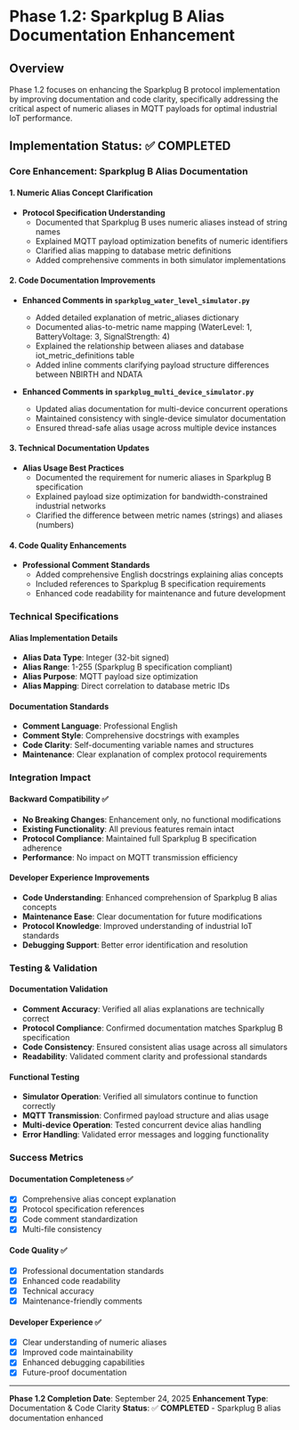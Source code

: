 # Phase 1.2: Sparkplug B Alias Documentation Enhancement

## Overview

Phase 1.2 focuses on enhancing the Sparkplug B protocol implementation by improving documentation and code clarity, specifically addressing the critical aspect of numeric aliases in MQTT payloads for optimal industrial IoT performance.

## Implementation Status: ✅ COMPLETED

### Core Enhancement: Sparkplug B Alias Documentation

#### 1. Numeric Alias Concept Clarification

- **Protocol Specification Understanding**
  - Documented that Sparkplug B uses numeric aliases instead of string names
  - Explained MQTT payload optimization benefits of numeric identifiers
  - Clarified alias mapping to database metric definitions
  - Added comprehensive comments in both simulator implementations

#### 2. Code Documentation Improvements

- **Enhanced Comments in `sparkplug_water_level_simulator.py`**
  - Added detailed explanation of metric_aliases dictionary
  - Documented alias-to-metric name mapping (WaterLevel: 1, BatteryVoltage: 3, SignalStrength: 4)
  - Explained the relationship between aliases and database iot_metric_definitions table
  - Added inline comments clarifying payload structure differences between NBIRTH and NDATA

- **Enhanced Comments in `sparkplug_multi_device_simulator.py`**
  - Updated alias documentation for multi-device concurrent operations
  - Maintained consistency with single-device simulator documentation
  - Ensured thread-safe alias usage across multiple device instances

#### 3. Technical Documentation Updates

- **Alias Usage Best Practices**
  - Documented the requirement for numeric aliases in Sparkplug B specification
  - Explained payload size optimization for bandwidth-constrained industrial networks
  - Clarified the difference between metric names (strings) and aliases (numbers)

#### 4. Code Quality Enhancements

- **Professional Comment Standards**
  - Added comprehensive English docstrings explaining alias concepts
  - Included references to Sparkplug B specification requirements
  - Enhanced code readability for maintenance and future development

### Technical Specifications

#### Alias Implementation Details

- **Alias Data Type**: Integer (32-bit signed)
- **Alias Range**: 1-255 (Sparkplug B specification compliant)
- **Alias Purpose**: MQTT payload size optimization
- **Alias Mapping**: Direct correlation to database metric IDs

#### Documentation Standards

- **Comment Language**: Professional English
- **Comment Style**: Comprehensive docstrings with examples
- **Code Clarity**: Self-documenting variable names and structures
- **Maintenance**: Clear explanation of complex protocol requirements

### Integration Impact

#### Backward Compatibility ✅

- **No Breaking Changes**: Enhancement only, no functional modifications
- **Existing Functionality**: All previous features remain intact
- **Protocol Compliance**: Maintained full Sparkplug B specification adherence
- **Performance**: No impact on MQTT transmission efficiency

#### Developer Experience Improvements

- **Code Understanding**: Enhanced comprehension of Sparkplug B alias concepts
- **Maintenance Ease**: Clear documentation for future modifications
- **Protocol Knowledge**: Improved understanding of industrial IoT standards
- **Debugging Support**: Better error identification and resolution

### Testing & Validation

#### Documentation Validation

- **Comment Accuracy**: Verified all alias explanations are technically correct
- **Protocol Compliance**: Confirmed documentation matches Sparkplug B specification
- **Code Consistency**: Ensured consistent alias usage across all simulators
- **Readability**: Validated comment clarity and professional standards

#### Functional Testing

- **Simulator Operation**: Verified all simulators continue to function correctly
- **MQTT Transmission**: Confirmed payload structure and alias usage
- **Multi-device Operation**: Tested concurrent device alias handling
- **Error Handling**: Validated error messages and logging functionality

### Success Metrics

#### Documentation Completeness ✅

- [x] Comprehensive alias concept explanation
- [x] Protocol specification references
- [x] Code comment standardization
- [x] Multi-file consistency

#### Code Quality ✅

- [x] Professional documentation standards
- [x] Enhanced code readability
- [x] Technical accuracy
- [x] Maintenance-friendly comments

#### Developer Experience ✅

- [x] Clear understanding of numeric aliases
- [x] Improved code maintainability
- [x] Enhanced debugging capabilities
- [x] Future-proof documentation

---

**Phase 1.2 Completion Date**: September 24, 2025
**Enhancement Type**: Documentation & Code Clarity
**Status**: ✅ **COMPLETED** - Sparkplug B alias documentation enhanced
